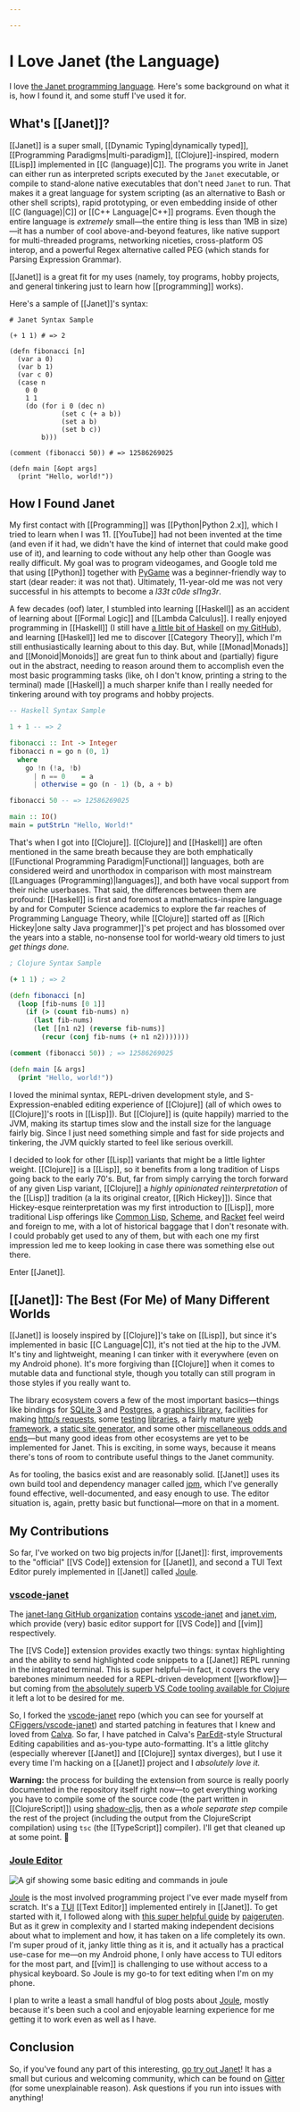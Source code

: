 ```yaml
---

---
```


# I Love Janet (the Language)

I love [the Janet programming language](https://www.janet-lang.org). Here's some background on what it is, how I found it, and some stuff I've used it for.

<!--truncate-->

## What's [[Janet]]?

[[Janet]] is a super small, [[Dynamic Typing|dynamically typed]], [[Programming Paradigms|multi-paradigm]], [[Clojure]]-inspired, modern [[Lisp]] implemented in [[C (language)|C]]. The programs you write in Janet can either run as interpreted scripts executed by the `Janet` executable, or compile to stand-alone native executables that don't need `Janet` to run. That makes it a great language for system scripting (as an alternative to Bash or other shell scripts), rapid prototyping, or even embedding inside of other [[C (language)|C]] or [[C++ Language|C++]] programs. Even though the entire language is *extremely* small—the entire thing is less than 1MB in size)—it has a number of cool above-and-beyond features, like native support for multi-threaded programs, networking niceties, cross-platform OS interop, and a powerful Regex alternative called PEG (which stands for Parsing Expression Grammar). 

[[Janet]] is a great fit for my uses (namely, toy programs, hobby projects, and general tinkering just to learn how [[programming]] works). 

Here's a sample of [[Janet]]'s syntax: 

```janet
# Janet Syntax Sample

(+ 1 1) # => 2

(defn fibonacci [n]
  (var a 0)
  (var b 1)
  (var c 0)
  (case n
    0 0
    1 1
    (do (for i 0 (dec n)
             (set c (+ a b))
             (set a b)
             (set b c))
        b)))

(comment (fibonacci 50)) # => 12586269025

(defn main [&opt args]
  (print "Hello, world!"))
```

## How I Found Janet

My first contact with [[Programming]] was [[Python|Python 2.x]], which I tried to learn when I was 11. [[YouTube]] had not been invented at the time (and even if it had, we didn't have the kind of internet that could make good use of it), and learning to code without any help other than Google was really difficult. My goal was to program videogames, and Google told me that using [[Python]] together with [PyGame](https://www.pygame.org/news) was a beginner-friendly way to start (dear reader: it was not that). Ultimately, 11-year-old me was not very successful in his attempts to become a *l33t c0de sl1ng3r*.

A few decades (oof) later, I stumbled into learning [[Haskell]] as an accident of learning about [[Formal Logic]] and [[Lambda Calculus]]. I really enjoyed programming in [[Haskell]] (I still have [a little bit of Haskell](https://github.com/CFiggers/quad-ci) on [my GitHub](https://github.com/CFiggers)), and learning [[Haskell]] led me to discover [[Category Theory]], which I'm still enthusiastically learning about to this day. But, while [[Monad|Monads]] and [[Monoid|Monoids]] are great fun to think about and (partially) figure out in the abstract, needing to reason around them to accomplish even the most basic programming tasks (like, oh I don't know, printing a string to the terminal) made [[Haskell]] a much sharper knife than I really needed for tinkering around with toy programs and hobby projects.

```haskell
-- Haskell Syntax Sample

1 + 1 -- => 2

fibonacci :: Int -> Integer
fibonacci n = go n (0, 1)
  where
    go !n (!a, !b) 
      | n == 0    = a
      | otherwise = go (n - 1) (b, a + b)

fibonacci 50 -- => 12586269025

main :: IO()
main = putStrLn "Hello, World!"
```

That's when I got into [[Clojure]]. [[Clojure]] and [[Haskell]] are often mentioned in the same breath because they are both emphatically [[Functional Programming Paradigm|Functional]] languages, both are considered weird and unorthodox in comparison with most mainstream [[Languages (Programming)|languages]], and both have vocal support from their niche userbases. That said, the differences between them are profound: [[Haskell]] is first and foremost a mathematics-inspire language by and for Computer Science academics to explore the far reaches of Programming Language Theory, while [[Clojure]] started off as [[Rich Hickey|one salty Java programmer]]'s pet project and has blossomed over the years into a stable, no-nonsense tool for world-weary old timers to just *get things done.*

```clojure
; Clojure Syntax Sample

(+ 1 1) ; => 2

(defn fibonacci [n]
  (loop [fib-nums [0 1]]
    (if (> (count fib-nums) n)
      (last fib-nums)
      (let [[n1 n2] (reverse fib-nums)]
        (recur (conj fib-nums (+ n1 n2)))))))

(comment (fibonacci 50)) ; => 12586269025

(defn main [& args]
  (print "Hello, world!"))
```

I loved the minimal syntax, REPL-driven development style, and S-Expression-enabled editing experience of [[Clojure]] (all of which owes to [[Clojure]]'s roots in [[Lisp]]). But [[Clojure]] is (quite happily) married to the JVM, making its startup times slow and the install size for the language fairly big. Since I just need something simple and fast for side projects and tinkering, the JVM quickly started to feel like serious overkill.

I decided to look for other [[Lisp]] variants that might be a little lighter weight. [[Clojure]] is a [[Lisp]], so it benefits from a long tradition of Lisps going back to the early 70's. But, far from simply carrying the torch forward of any given Lisp variant, [[Clojure]] a *highly opinionated reinterpretation* of the [[Lisp]] tradition (a la its original creator, [[Rich Hickey]]). Since that Hickey-esque reinterpretation was my first introduction to [[Lisp]], more traditional Lisp offerings like [Common Lisp](https://common-lisp.net/), [Scheme](https://www.scheme.org/), and [Racket](https://racket-lang.org/) feel weird and foreign to me, with a lot of historical baggage that I don't resonate with. I could probably get used to any of them, but with each one my first impression led me to keep looking in case there was something else out there.

Enter [[Janet]]. 

## [[Janet]]: The Best (For Me) of Many Different Worlds

[[Janet]] is loosely inspired by [[Clojure]]'s take on [[Lisp]], but since it's implemented in basic [[C Language|C]], it's not tied at the hip to the JVM. It's tiny and lightweight, meaning I can tinker with it everywhere (even on my Android phone). It's more forgiving than [[Clojure]] when it comes to mutable data and functional style, though you totally can still program in those styles if you really want to.

The library ecosystem covers a few of the most important basics—things like bindings for [SQLite 3](https://www.sqlite.org/index.html) and [Postgres](https://github.com/andrewchambers/janet-pq.git), a [graphics library](https://www.raylib.com/), facilities for making [http/s requests](https://git.sr.ht/~pepe/shriek), some [testing](https://github.com/ianthehenry/judge.git) [libraries](https://github.com/pyrmont/testament.git), a fairly mature [web framework](https://github.com/joy-framework/joy.git), a [static site generator](https://github.com/bakpakin/mendoza.git), and some other [miscellaneous odds and ends](https://github.com/janet-lang/spork.git)—but many good ideas from other ecosystems are yet to be implemented for Janet. This is exciting, in some ways, because it means there's tons of room to contribute useful things to the Janet community.

As for tooling, the basics exist and are reasonably solid. [[Janet]] uses its own build tool and dependency manager called [jpm](https://janet-lang.org/docs/jpm.html), which I've generally found effective, well-documented, and easy enough to use. The editor situation is, again, pretty basic but functional—more on that in a moment.

## My Contributions

So far, I've worked on two big projects in/for [[Janet]]: first, improvements to the "official" [[VS Code]] extension for [[Janet]], and second a TUI Text Editor purely implemented in [[Janet]] called [Joule](https://www.github.com/CFiggers/joule-editor).

### [vscode-janet](https://www.github.com/CFiggers/vscode-janet)

The [janet-lang GitHub organization](https://github.com/janet-lang) contains [vscode-janet](https://github.com/janet-lang/vscode-janet) and [janet.vim](https://github.com/janet-lang/janet.vim), which provide (very) basic editor support for [[VS Code]] and [[vim]] respectively. 

The [[VS Code]] extension provides exactly two things: syntax highlighting and the ability to send highlighted code snippets to a [[Janet]] REPL running in the integrated terminal. This is super helpful—in fact, it covers the very barebones minimum needed for a REPL-driven development [[workflow]]—but coming from [the absolutely superb VS Code tooling available for Clojure](https://calva.io/) it left a lot to be desired for me.

So, I forked the [vscode-janet](https://github.com/janet-lang/vscode-janet) repo (which you can see for yourself at [CFiggers/vscode-janet](https://www.github.com/CFiggers/vscode-janet)) and started patching in features that I knew and loved from [Calva](https://calva.io/). So far, I have patched in Calva's [ParEdit](https://www.emacswiki.org/emacs/ParEdit)-style Structural Editing capabilities and as-you-type auto-formatting. It's a little glitchy (especially wherever [[Janet]] and [[Clojure]] syntax diverges), but I use it every time I'm hacking on a [[Janet]] project and I *absolutely love it.* 

**Warning:** the process for building the extension from source is really poorly documented in the repository itself right now—to get everything working you have to compile some of the source code (the part written in [[ClojureScript]]) using [shadow-cljs](https://github.com/thheller/shadow-cljs), then as a *whole separate step* compile the rest of the project (including the output from the ClojureScript compilation) using `tsc` (the [[TypeScript]] compiler). I'll get that cleaned up at some point. 🤡

### [Joule Editor](https://www.github.com/CFiggers/joule-editor)

![A gif showing some basic editing and commands in joule](https://user-images.githubusercontent.com/55862180/210149130-076b412a-f1ae-4b55-8507-ce3e9980d85a.gif)

[Joule](https://www.github.com/CFiggers/joule-editor) is the most involved programming project I've ever made myself from scratch. It's a [TUI](https://en.wikipedia.org/wiki/Text-based_user_interface) [[Text Editor]] implemented entirely in [[Janet]]. To get started with it, I followed along with [this super helpful guide](https://viewsourcecode.org/snaptoken/kilo/index.html) by [paigeruten](https://github.com/paigeruten). But as it grew in complexity and I started making independent decisions about what to implement and how, it has taken on a life completely its own. I'm super proud of it, janky little thing as it is, and it actually has a practical use-case for me—on my Android phone, I only have access to TUI editors for the most part, and [[vim]] is challenging to use without access to a physical keyboard. So Joule is my go-to for text editing when I'm on my phone.

I plan to write a least a small handful of blog posts about [Joule](https://www.github.com/CFiggers/joule-editor), mostly because it's been such a cool and enjoyable learning experience for me getting it to work even as well as I have.

## Conclusion

So, if you've found any part of this interesting, [go try out Janet](https://janet-lang.org)! It has a small but curious and welcoming community, which can be found on [Gitter](https://gitter.im/janet-language/community) (for some unexplainable reason). Ask questions if you run into issues with anything!
